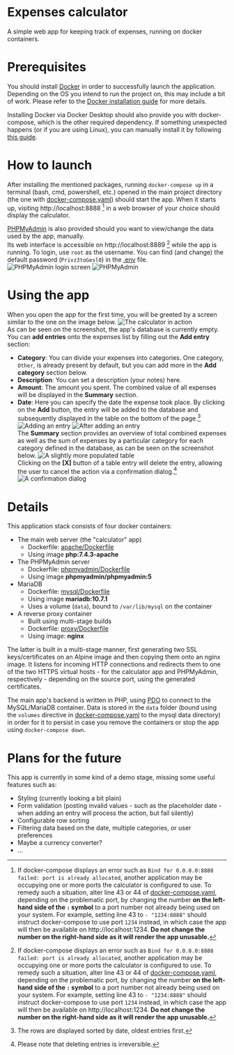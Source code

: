 # Expenses calculator
A simple web app for keeping track of expenses, running on docker containers.

# Prerequisites
You should install [Docker](https://www.docker.com/) in order to successfully launch the application. Depending on the OS you intend to run the project on, this may include a bit of work. Please refer to the [Docker installation guide](https://docs.docker.com/get-docker/) for more details.  

Installing Docker via Docker Desktop should also provide you with docker-compose, which is the other required dependency. If something unexpected happens (or if you are using Linux), you can manually install it by following [this guide](https://docs.docker.com/compose/install/).

# How to launch
After installing the mentioned packages, running `docker-compose up` in a terminal (bash, cmd, powershell, etc.) opened in the main project directory (the one with [docker-compose.yaml](docker-compose.yaml)) should start the app. When it starts up, visiting http://localhost:8888 [^1] in a web browser of your choice should display the calculator.

[PHPMyAdmin](https://www.phpmyadmin.net/) is also provided should you want to view/change the data used by the app, manually.  
Its web interface is accessible on http://localhost:8889 [^1] while the app is running. To login, use `root` as the username. You can find (and change) the default password (`Privz3toGesl0`) in the [.env](.env) file.  
![PHPMyAdmin login screen](screenshots/pma.png "PHPMyAdmin login screen") ![PHPMyAdmin](screenshots/pma2.png "PHPMyAdmin")

# Using the app
When you open the app for the first time, you will be greeted by a screen similar to the one on the image below.
![The calculator in action](screenshots/calc.png "The calculator in action")   
As can be seen on the screenshot, the app's database is currently empty. You can **add entries** onto the expenses list by filling out the **Add entry** section:
* **Category**: You can divide your expenses into categories. One category, `Other`, is already present by default, but you can add more in the **Add category** section below. 
* **Description**: You can set a description (your notes) here.
* **Amount**: The amount you spent. The combined value of all expenses will be displayed in the **Summary** section.
* **Date**: Here you can specify the date the expense took place.
By clicking on the **Add** button, the entry will be added to the database and subsequently displayed in the table on the bottom of the page.[^2]
![Adding an entry](screenshots/adding.png "Adding an entry")
![After adding an entry](screenshots/table.png "After adding an entry")  
The **Summary** section provides an overview of total combined expenses as well as the sum of expenses by a particular category for each category defined in the database, as can be seen on the screenshot below.
![A slightly more populated table](screenshots/table2.png "A slightly more populated table")  
Clicking on the **\[X\]** button of a table entry will delete the entry, allowing the user to cancel the action via a confirmation dialog.[^3]   
![A confirmation dialog](screenshots/confirm.png "A confirmation dialog")  

# Details
This application stack consists of four docker containers:
* The main web server (the "calculator" app)
  * Dockerfile: [apache/Dockerfile](apache/Dockerfile)
  * Using image **php:7.4.3-apache**
* The PHPMyAdmin server
  * Dockerfile: [phpmyadmin/Dockerfile](phpmyadmin/Dockerfile)
  * Using image **phpmyadmin/phpmyadmin:5**
* MariaDB
  * Dockerfile: [mysql/Dockerfile](mysql/Dockerfile)
  * Using image **mariadb:10.7.1**
  * Uses a volume (`data`), bound to `/var/lib/mysql` on the container
* A reverse proxy container
  * Built using multi-stage builds
  * Dockerfile: [proxy/Dockerfile](proxy/Dockerfile)
  * Using image: **nginx**

The latter is built in a multi-stage manner, first generating two SSL keys/certificates on an Alpine image and then copying them onto an nginx image. It listens for incoming HTTP connections and redirects them to one of the two HTTPS virtual hosts - for the calculator app and PHPMyAdmin, respectively - depending on the source port, using the generated certificates.

The main app's backend is written in PHP, using [PDO](https://www.php.net/manual/en/intro.pdo.php) to connect to the MySQL/MariaDB container. Data is stored in the `data` folder (bound using the `volumes` directive in [docker-compose.yaml](docker-compose.yaml) to the mysql data directory) in order for it to persist in case you remove the containers or stop the app using `docker-compose down`.

# Plans for the future
This app is currently in some kind of a demo stage, missing some useful features such as:
* Styling (currently looking a bit plain)
* Form validation (posting invalid values - such as the placeholder date - when adding an entry will process the action, but fail silently)
* Configurable row sorting
* Filtering data based on the date, multiple categories, or user preferences
* Maybe a currency converter?
* ...

[^1]: If docker-compose displays an error such as `Bind for 0.0.0.0:8888 failed: port is already allocated`, another application may be occupying one or more ports the calculator is configured to use. To remedy such a situation, alter line 43 or 44 of [docker-compose.yaml](docker-compose.yaml), depending on the problematic port, by changing the number **on the left-hand side of the `:` symbol** to a port number not already being used on your system. For example, setting line 43 to `- "1234:8888"` should instruct docker-compose to use port `1234` instead, in which case the app will then be available on http://localhost:1234. **Do not change the number on the right-hand side as it will render the app unusable.**
[^2]: The rows are displayed sorted by date, oldest entries first.
[^3]: Please note that deleting entries is irreversible.